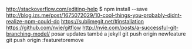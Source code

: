 http://stackoverflow.com/editing-help
$ npm install <package> --save
http://blog.izs.me/post/1675072029/10-cool-things-you-probably-didnt-realize-npm-could-do
https://sublimegit.net/#installation
https://github.com/nvie/gitflow
http://nvie.com/posts/a-successful-git-branching-model/
posar updates també a jekyll
git push origin newfeature
git push origin :featuretoremove